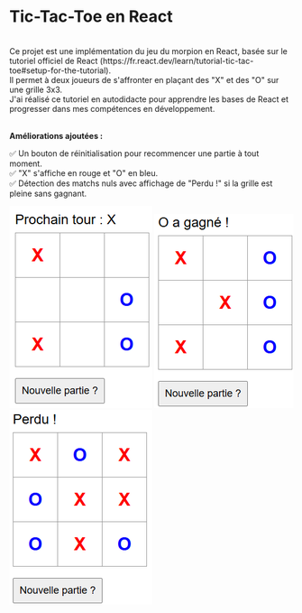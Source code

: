 # Tic-Tac-Toe en React #
<br/>
Ce projet est une implémentation du jeu du morpion en React, basée sur le tutoriel officiel de React (https://fr.react.dev/learn/tutorial-tic-tac-toe#setup-for-the-tutorial). 
<br/>Il permet à deux joueurs de s'affronter en plaçant des "X" et des "O" sur une grille 3x3.
<br/>
J'ai réalisé ce tutoriel en autodidacte pour apprendre les bases de React et progresser dans mes compétences en développement.

<br/>
<br/>

**Améliorations ajoutées :**
<br/>

✅ Un bouton de réinitialisation pour recommencer une partie à tout moment.
<br/>
✅ "X" s'affiche en rouge et "O" en bleu.
<br/>
✅ Détection des matchs nuls avec affichage de "Perdu !" si la grille est pleine sans gagnant.


![Quelques captures d'écran du jeu](https://github.com/Anais-DZ/Tic_Tac_Toe/blob/main/tic_tac_toe.png)
![Quelques captures d'écran du jeu](https://github.com/Anais-DZ/Tic_Tac_Toe/blob/main/tic_tac_toe_gagnant.png)
![Quelques captures d'écran du jeu](https://github.com/Anais-DZ/Tic_Tac_Toe/blob/main/tic_tac_toe_perdant.png)
